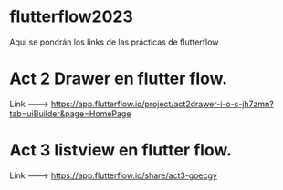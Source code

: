 # flutterflow2023
Aquí se pondrán los links de las prácticas de flutterflow

# Act 2 Drawer en flutter flow.
Link ---> https://app.flutterflow.io/project/act2drawer-i-o-s-jh7zmn?tab=uiBuilder&page=HomePage

# Act 3 listview en flutter flow.
Link ---> https://app.flutterflow.io/share/act3-goecgy
